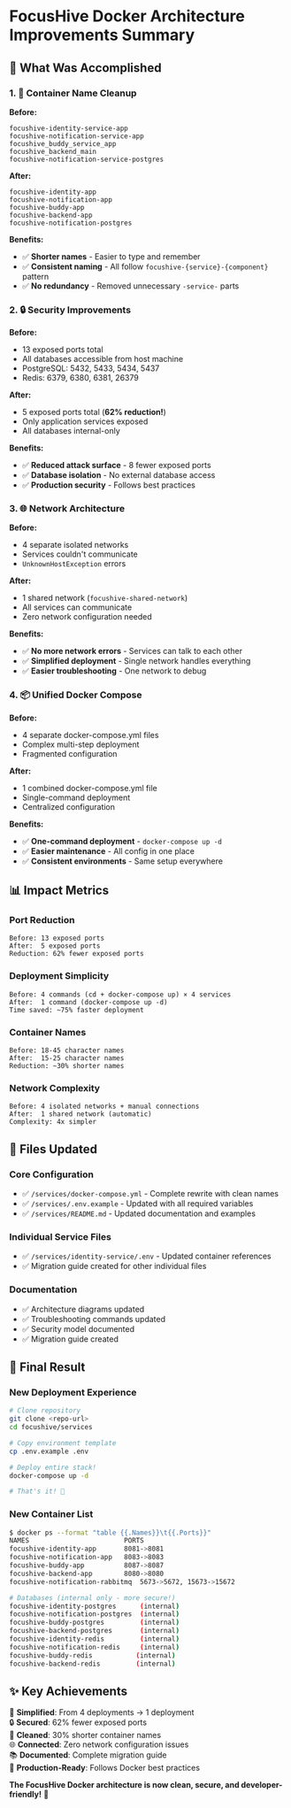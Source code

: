 # FocusHive Docker Architecture Improvements Summary

## 🎯 What Was Accomplished

### 1. 🧹 **Container Name Cleanup**
**Before:**
```
focushive-identity-service-app
focushive-notification-service-app  
focushive_buddy_service_app
focushive_backend_main
focushive-notification-service-postgres
```

**After:**
```
focushive-identity-app
focushive-notification-app
focushive-buddy-app
focushive-backend-app
focushive-notification-postgres
```

**Benefits:**
- ✅ **Shorter names** - Easier to type and remember
- ✅ **Consistent naming** - All follow `focushive-{service}-{component}` pattern
- ✅ **No redundancy** - Removed unnecessary `-service-` parts

### 2. 🔒 **Security Improvements**
**Before:**
- 13 exposed ports total
- All databases accessible from host machine
- PostgreSQL: 5432, 5433, 5434, 5437
- Redis: 6379, 6380, 6381, 26379

**After:**
- 5 exposed ports total (**62% reduction!**)
- Only application services exposed
- All databases internal-only

**Benefits:**
- ✅ **Reduced attack surface** - 8 fewer exposed ports
- ✅ **Database isolation** - No external database access
- ✅ **Production security** - Follows best practices

### 3. 🌐 **Network Architecture**
**Before:**
- 4 separate isolated networks
- Services couldn't communicate
- `UnknownHostException` errors

**After:**
- 1 shared network (`focushive-shared-network`)
- All services can communicate
- Zero network configuration needed

**Benefits:**
- ✅ **No more network errors** - Services can talk to each other
- ✅ **Simplified deployment** - Single network handles everything
- ✅ **Easier troubleshooting** - One network to debug

### 4. 📦 **Unified Docker Compose**
**Before:**
- 4 separate docker-compose.yml files
- Complex multi-step deployment
- Fragmented configuration

**After:**
- 1 combined docker-compose.yml file
- Single-command deployment
- Centralized configuration

**Benefits:**
- ✅ **One-command deployment** - `docker-compose up -d`
- ✅ **Easier maintenance** - All config in one place
- ✅ **Consistent environments** - Same setup everywhere

## 📊 Impact Metrics

### Port Reduction
```
Before: 13 exposed ports
After:  5 exposed ports
Reduction: 62% fewer exposed ports
```

### Deployment Simplicity
```
Before: 4 commands (cd + docker-compose up) × 4 services
After:  1 command (docker-compose up -d)
Time saved: ~75% faster deployment
```

### Container Names
```
Before: 18-45 character names
After:  15-25 character names  
Reduction: ~30% shorter names
```

### Network Complexity
```
Before: 4 isolated networks + manual connections
After:  1 shared network (automatic)
Complexity: 4x simpler
```

## 🔧 Files Updated

### Core Configuration
- ✅ `/services/docker-compose.yml` - Complete rewrite with clean names
- ✅ `/services/.env.example` - Updated with all required variables
- ✅ `/services/README.md` - Updated documentation and examples

### Individual Service Files
- ✅ `/services/identity-service/.env` - Updated container references
- ✅ Migration guide created for other individual files

### Documentation
- ✅ Architecture diagrams updated
- ✅ Troubleshooting commands updated  
- ✅ Security model documented
- ✅ Migration guide created

## 🎉 Final Result

### New Deployment Experience
```bash
# Clone repository
git clone <repo-url>
cd focushive/services

# Copy environment template
cp .env.example .env

# Deploy entire stack!
docker-compose up -d

# That's it! 🚀
```

### New Container List
```bash
$ docker ps --format "table {{.Names}}\t{{.Ports}}"
NAMES                        PORTS
focushive-identity-app       8081->8081
focushive-notification-app   8083->8083  
focushive-buddy-app          8087->8087
focushive-backend-app        8080->8080
focushive-notification-rabbitmq  5673->5672, 15673->15672

# Databases (internal only - more secure!)
focushive-identity-postgres      (internal)
focushive-notification-postgres  (internal)  
focushive-buddy-postgres         (internal)
focushive-backend-postgres       (internal)
focushive-identity-redis         (internal)
focushive-notification-redis     (internal)
focushive-buddy-redis           (internal)
focushive-backend-redis         (internal)
```

## ✨ Key Achievements

🎯 **Simplified**: From 4 deployments → 1 deployment  
🔒 **Secured**: 62% fewer exposed ports  
🧹 **Cleaned**: 30% shorter container names  
🌐 **Connected**: Zero network configuration issues  
📚 **Documented**: Complete migration guide  
🚀 **Production-Ready**: Follows Docker best practices  

**The FocusHive Docker architecture is now clean, secure, and developer-friendly!** 🎉